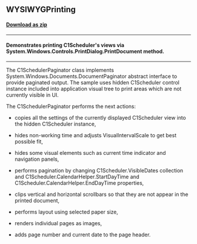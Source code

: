 ## WYSIWYGPrinting
#### [Download as zip](https://grapecity.github.io/DownGit/#/home?url=https://github.com/GrapeCity/ComponentOne-WPF-Samples/tree/master/NET_4.6.2/C1.WPF.Schedule/CS/WYSIWYGPrinting)
____
#### Demonstrates printing C1Scheduler's views via System.Windows.Controls.PrintDialog.PrintDocument method.
____
The C1SchedulerPaginator class implements System.Windows.Documents.DocumentPaginator abstract interface to provide paginated output.
The sample uses hidden C1Scheduler control instance included into application visual tree to print areas which are not currently visible in UI.

The C1SchedulerPaginator performs the next actions:


* copies all the settings of the currently displayed C1Scheduler view into the hidden C1Scheduler instance,


* hides non-working time and adjusts VisualIntervalScale to get best possible fit,


* hides some visual elements such as current time indicator and navigation panels,


* performs pagination by changing C1Scheduler.VisibleDates collection and C1Scheduler.CalendarHelper.StartDayTime and C1Scheduler.CalendarHelper.EndDayTime properties,


* clips vertical and horizontal scrollbars so that they are not appear in the printed document,


* performs layout using selected paper size,


* renders individual pages as images,


* adds page number and current date to the page header.
